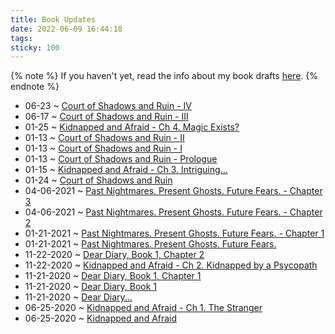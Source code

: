 ```yaml
---
title: Book Updates
date: 2022-06-09 16:44:18
tags: 
sticky: 100
---
```

{% note %}
If you haven't yet, read the info about my book drafts [here](/books).
{% endnote %}

* 06-23 ~ [Court of Shadows and Ruin - IV](/books/court-of-shadows-and-ruin/4.html)
* 06-17 ~ [Court of Shadows and Ruin - III](/books/court-of-shadows-and-ruin/3.html)
* 01-25 ~ [Kidnapped and Afraid - Ch 4. Magic Exists?](/books/kidnapped-and-afraid/4.html)
* 01-13 ~ [Court of Shadows and Ruin - II](/books/court-of-shadows-and-ruin/2.html)
* 01-13 ~ [Court of Shadows and Ruin - I](/books/court-of-shadows-and-ruin/1.html)
* 01-13 ~ [Court of Shadows and Ruin - Prologue](/books/court-of-shadows-and-ruin/0.html)<!-- more -->
* 01-15 ~ [Kidnapped and Afraid - Ch 3. Intriguing...](/books/kidnapped-and-afraid/1.html)
* 01-24 ~ [Court of Shadows and Ruin](/books/court-of-shadows-and-ruin/)
* 04-06-2021 ~ [Past Nightmares. Present Ghosts. Future Fears. - Chapter 3](/books/past-nightmares-present-ghosts-future-fears/3.html)
* 04-06-2021 ~ [Past Nightmares. Present Ghosts. Future Fears. - Chapter 2](/books/past-nightmares-present-ghosts-future-fears/2.html)
* 01-21-2021 ~ [Past Nightmares. Present Ghosts. Future Fears. - Chapter 1](/books/past-nightmares-present-ghosts-future-fears/1.html)
* 01-21-2021 ~ [Past Nightmares. Present Ghosts. Future Fears.](/books/past-nightmares-present-ghosts-future-fears/)
* 11-22-2020 ~ [Dear Diary, Book 1, Chapter 2](/books/dear-diary/book-1/1-1.html)
* 11-22-2020 ~ [Kidnapped and Afraid - Ch 2. Kidnapped by a Psycopath](/books/kidnapped-and-afraid/1.html)
* 11-21-2020 ~ [Dear Diary, Book 1, Chapter 1](/books/dear-diary/book-1/1-1.html)
* 11-21-2020 ~ [Dear Diary, Book 1](/books/dear-diary/book-1/)
* 11-21-2020 ~ [Dear Diary...](/books/dear-diary/)
* 06-25-2020 ~ [Kidnapped and Afraid - Ch 1. The Stranger](/books/kidnapped-and-afraid/1.html)
* 06-25-2020 ~ [Kidnapped and Afraid](/books/kidnapped-and-afraid/)
